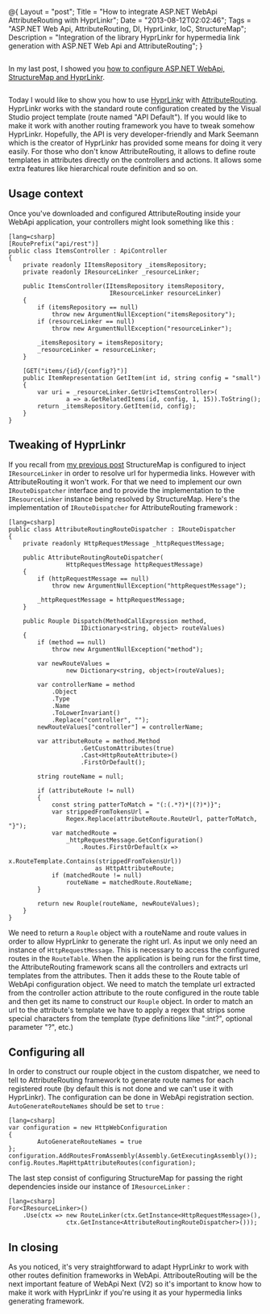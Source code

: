 @{
    Layout = "post";
    Title = "How to integrate ASP.NET WebApi AttributeRouting with HyprLinkr";
    Date = "2013-08-12T02:02:46";
    Tags = "ASP.NET Web Api, AttributeRouting, DI, HyprLinkr, IoC, StructureMap";
    Description = "Integration of the library HyprLinkr for hypermedia link generation with ASP.NET Web Api and AttributeRouting";
}

<div class="row">
<div class="medium-8 columns">

In my last post, I showed you [how to configure ASP.NET WebApi, StructureMap and HyprLinkr](http://jaskula.fr//blog/2013/07-26-configure-structuremap-in-asp-net-webapi-to-play-nicely-with-hyprlinkr/index.html).

</div>
</div>

<!-- more -->

Today I would like to show you how to use [HyprLinkr](https://github.com/ploeh/Hyprlinkr) with [AttributeRouting](http://attributerouting.net/). HyprLinkr works with the standard route configuration created by the Visual Studio project template (route named "API Default"). If you would like to make it work with another routing framework you have to tweak somehow HyprLinkr. Hopefully, the API is very developer-friendly and Mark Seemann which is the creator of HyprLinkr has provided some means for doing it very easily. For those who don't know AttributeRouting, it allows to define route templates in attributes directly on the controllers and actions. It allows some extra features like hierarchical route definition and so on.

## Usage context

Once you've downloaded and configured AttributeRouting inside your WebApi application, your controllers might look something like this :

	[lang=csharp]
	[RoutePrefix("api/rest")]
	public class ItemsController : ApiController
	{
		private readonly IItemsRepository _itemsRepository;
		private readonly IResourceLinker _resourceLinker;

		public ItemsController(IItemsRepository itemsRepository, 
								IResourceLinker resourceLinker)
		{
			if (itemsRepository == null) 
				throw new ArgumentNullException("itemsRepository");
			if (resourceLinker == null) 
				throw new ArgumentNullException("resourceLinker");

			_itemsRepository = itemsRepository;
			_resourceLinker = resourceLinker;
		}

		[GET("items/{id}/{config?}")]
		public ItemRepresentation GetItem(int id, string config = "small")
		{
			var uri = _resourceLinker.GetUri<ItemsController>(
					a => a.GetRelatedItems(id, config, 1, 15)).ToString();
			return _itemsRepository.GetItem(id, config);
		}
	}

## Tweaking of HyprLinkr

If you recall from [my previous post](http://jaskula.fr/blog/2013/07-26-configure-structuremap-in-asp-net-webapi-to-play-nicely-with-hyprlinkr/index.html) StructureMap is configured to inject `IResourceLinker` in order to resolve url for hypermedia links. However with AttributeRouting it won't work. For that we need to implement our own `IRouteDispatcher` interface and to provide the implementation to the `IResourceLinker` instance being resolved by StructureMap. Here's the implementation of `IRouteDispatcher` for AttributeRouting framework :

	[lang=csharp]
	public class AttributeRoutingRouteDispatcher : IRouteDispatcher
	{
		private readonly HttpRequestMessage _httpRequestMessage;

		public AttributeRoutingRouteDispatcher(
					HttpRequestMessage httpRequestMessage)
		{
			if (httpRequestMessage == null) 
				throw new ArgumentNullException("httpRequestMessage");

			_httpRequestMessage = httpRequestMessage;
		}

		public Rouple Dispatch(MethodCallExpression method, 
						IDictionary<string, object> routeValues)
		{
			if (method == null) 
				throw new ArgumentNullException("method");

			var newRouteValues = 
					new Dictionary<string, object>(routeValues);

			var controllerName = method
				.Object
				.Type
				.Name
				.ToLowerInvariant()
				.Replace("controller", "");
			newRouteValues["controller"] = controllerName;

			var attributeRoute = method.Method
						.GetCustomAttributes(true)
						.Cast<HttpRouteAttribute>()
						.FirstOrDefault();

			string routeName = null;

			if (attributeRoute != null)
			{
				const string patterToMatch = "(:(.*?)*|(?)*)}";
				var strippedFromTokensUrl = 
					Regex.Replace(attributeRoute.RouteUrl, patterToMatch, "}");
				var matchedRoute = 
					_httpRequestMessage.GetConfiguration()
						.Routes.FirstOrDefault(x => 
							x.RouteTemplate.Contains(strippedFromTokensUrl)) 
							as HttpAttributeRoute;
				if (matchedRoute != null) 
					routeName = matchedRoute.RouteName;
			}

			return new Rouple(routeName, newRouteValues);
		}
	}


We need to return a `Rouple` object with a routeName and route values in order to allow HyprLinkr to generate the right url. As input we only need an instance of `HttpRequestMessage`. This is necessary to access the configured routes in the `RouteTable`. When the application is being run for the first time, the AttributeRouting framework scans all the controllers and extracts url templates from the attributes. Then it adds these to the Route table of WebApi configuration object. We need to match the template url extracted from the controller action attribute to the route configured in the route table and then get its name to construct our `Rouple` object. In order to match an url to the attribute's template we have to apply a regex that strips some special characters from the template (type definitions like ":int?", optional parameter "?", etc.)

## Configuring all

In order to construct our rouple object in the custom dispatcher, we need to tell to AttributeRouting framework to generate route names for each registered route (by default this is not done and we can't use it with HyprLinkr). The configuration can be done in WebApi registration section. `AutoGenerateRouteNames` should be set to `true` :

	[lang=csharp]
	var configuration = new HttpWebConfiguration
	{
	        AutoGenerateRouteNames = true
	};
	configuration.AddRoutesFromAssembly(Assembly.GetExecutingAssembly());
	config.Routes.MapHttpAttributeRoutes(configuration);

The last step consist of configuring StructureMap for passing the right dependencies inside our instance of `IResourceLinker` :

	[lang=csharp]
	For<IResourceLinker>()
		.Use(ctx => new RouteLinker(ctx.GetInstance<HttpRequestMessage>(), 
					ctx.GetInstance<AttributeRoutingRouteDispatcher>()));

## In closing

As you noticed, it's very straightforward to adapt HyprLinkr to work with other routes definition frameworks in WebApi. AttribouteRouting will be the next important feature of WebApi Next (V2) so it's important to know how to make it work with HyprLinkr if you're using it as your hypermedia links generating framework.